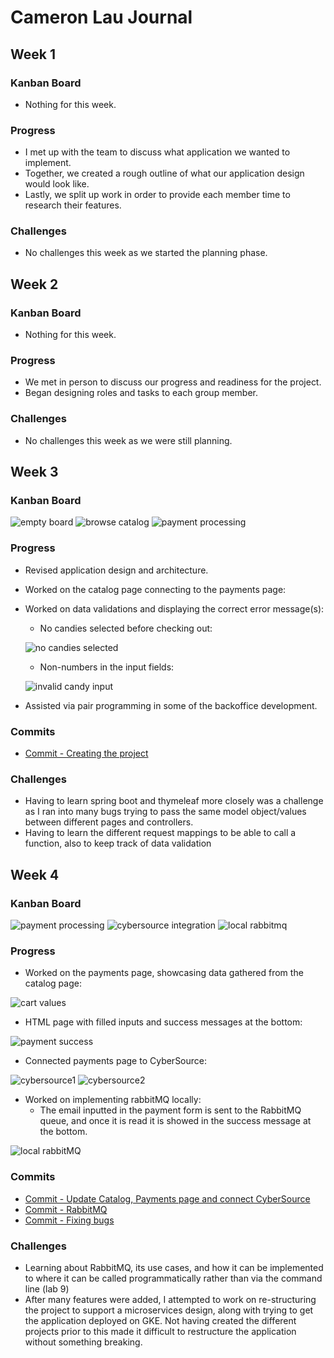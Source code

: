 # Cameron Lau Journal

## Week 1

### Kanban Board
- Nothing for this week.

### Progress
- I met up with the team to discuss what application we wanted to implement.
- Together, we created a rough outline of what our application design would look like.
- Lastly, we split up work in order to provide each member time to research their features.

### Challenges
- No challenges this week as we started the planning phase.


## Week 2

### Kanban Board
- Nothing for this week.

### Progress
- We met in person to discuss our progress and readiness for the project.
- Began designing roles and tasks to each group member.

### Challenges
- No challenges this week as we were still planning.


## Week 3

### Kanban Board
![empty board](../images/cameron/cl-kb-emptyBoard.png)
![browse catalog](../images/cameron/cl-kb-browseCatalog.png)
![payment processing](../images/cameron/cl-kb-orderProcessing.png)

### Progress
- Revised application design and architecture.
- Worked on the catalog page connecting to the payments page:

- Worked on data validations and displaying the correct error message(s):

    - No candies selected before checking out:

    ![no candies selected](../images/cameron/cl-noCandies.png)

    - Non-numbers in the input fields:

    ![invalid candy input](../images/cameron/cl-invalidInput.png)

- Assisted via pair programming in some of the backoffice development.

### Commits
- [Commit - Creating the project](https://github.com/nguyensjsu/fa21-172-gumball/commit/9ba5a8f9fe24bc5a3f107b8f092212abb8f0c584)

### Challenges
- Having to learn spring boot and thymeleaf more closely was a challenge as I ran into many bugs trying to pass the same model object/values between different pages and controllers. 
- Having to learn the different request mappings to be able to call a function, also to keep track of data validation


## Week 4

### Kanban Board
![payment processing](../images/cameron/cl-kb-paymentProcessing.png)
![cybersource integration](../images/cameron/cl-kb-cybersource.png)
![local rabbitmq](../images/cameron/cl-kb-rabbit.png)

### Progress
- Worked on the payments page, showcasing data gathered from the catalog page:

![cart values](../images/cameron/cl-paymentDataShow.png)

- HTML page with filled inputs and success messages at the bottom:

![payment success](../images/cameron/cl-paymentFilled.png)

- Connected payments page to CyberSource:

![cybersource1](../images/cameron/cl-cybersource1.png)
![cybersource2](../images/cameron/cl-cybersource2.png)

- Worked on implementing rabbitMQ locally:
    - The email inputted in the payment form is sent to the RabbitMQ queue, and once it is read it is showed in the success message at the bottom.

![local rabbitMQ](../images/cameron/cl-rabbitmq.png)

### Commits
- [Commit - Update Catalog, Payments page and connect CyberSource](https://github.com/nguyensjsu/fa21-172-gumball/commit/b5902aa323622b1fb16d4e4ebd478dd3ed913c09)
- [Commit - RabbitMQ](https://github.com/nguyensjsu/fa21-172-gumball/commit/ab2c4e3871bcdcd8b8762182a52b9756a130a527)
- [Commit - Fixing bugs](https://github.com/nguyensjsu/fa21-172-gumball/commit/6c75abbe2a66b870fad4d37b891da6e3e91919a7)

### Challenges
- Learning about RabbitMQ, its use cases, and how it can be implemented to where it can be called programmatically rather than via the command line (lab 9)
- After many features were added, I attempted to work on re-structuring the project to support a microservices design, along with trying to get the application deployed on GKE. Not having created the different projects prior to this made it difficult to restructure the application without something breaking.

